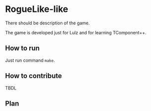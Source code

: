 # RogueLike-like

There should be description of the game.

The game is developed just for Lulz and for learning TComponent++.

## How to run

Just run command `make`. 

## How to contribute

TBDL

## Plan